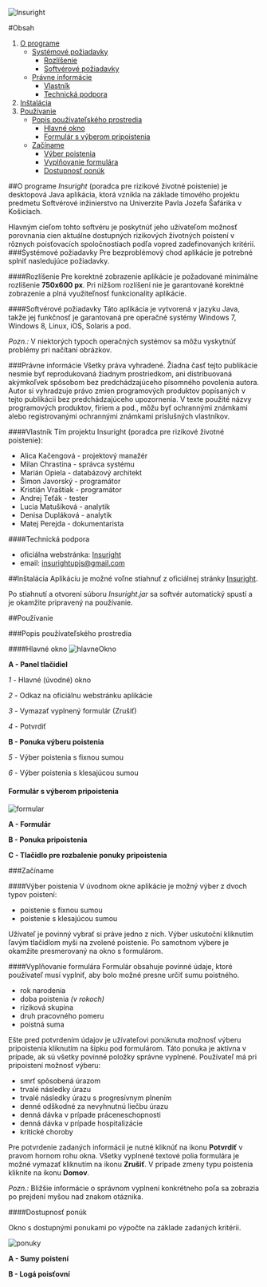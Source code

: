 ﻿![Insuright](https://raw.githubusercontent.com/matejperejda/Insuright-docImages/master/pics/logo.png)

#Obsah 
1. [O programe](#o-programe)
    - [Systémové požiadavky](#systémové-požiadavky)
        - [Rozlíšenie](#rozlíšenie)
        - [Softvérové požiadavky](#softvérové-požiadavky)
    - [Právne informácie](#právne-informácie)
        - [Vlastník](#vlastník)
        - [Technická podpora](#technická-podpora)
2. [Inštalácia](#inštalácia)
3. [Používanie](#používanie)
    - [Popis používateľského prostredia](#popis-používateľského-prostredia)
		- [Hlavné okno](#hlavné-okno)
		- [Formulár s výberom pripoistenia](#formulár-s-výberom-pripoistenia)
    - [Začíname](#začíname)
		- [Výber poistenia](#výber-poistenia)
		- [Vyplňovanie formulára](#vyplňovanie-formulára)
		- [Dostupnosť ponúk](#dostupnosť-ponúk)

##O programe
_Insuright_ (poradca pre rizikové životné poistenie) je desktopová Java aplikácia, ktorá vznikla na základe tímového projektu predmetu 
Softvérové inžinierstvo na Univerzite Pavla Jozefa Šafárika v Košiciach.

Hlavným cieľom tohto softvéru je poskytnúť jeho užívateľom možnosť porovnania cien aktuálne dostupných rizikových životných poistení 
v rôznych poisťovacích spoločnostiach podľa vopred zadefinovaných kritérií.
###Systémové požiadavky
Pre bezproblémový chod aplikácie je potrebné splniť nasledujúce požiadavky.

####Rozlíšenie
Pre korektné zobrazenie aplikácie je požadované minimálne rozlíšenie **750x600 px**. Pri nižšom rozlíšení nie je garantované
korektné zobrazenie a plná využiteľnosť funkcionality aplikácie.

####Softvérové požiadavky
Táto aplikácia je vytvorená v jazyku Java, takže jej funkčnosť je garantovaná pre operačné systémy Windows 7, Windows 8, Linux, iOS, Solaris a pod.   

_Pozn.:_ V niektorých typoch operačných systémov sa môžu vyskytnúť problémy pri načítaní obrázkov.  

###Právne informácie 
Všetky práva vyhradené. Žiadna časť tejto publikácie nesmie byť reprodukovaná žiadnym prostriedkom, ani distribuovaná akýmkoľvek spôsobom 
bez predchádzajúceho písomného povolenia autora. Autor si vyhradzuje právo zmien programových produktov popísaných v tejto publikácii bez 
predchádzajúceho upozornenia. V texte použité názvy programových produktov, firiem a pod., môžu byť ochrannými známkami alebo registrovanými 
ochrannými známkami príslušných vlastníkov.

####Vlastník
Tím projektu Insuright (poradca pre rizikové životné poistenie):

 - Alica Kačengová - projektový manažér
 - Milan Chrastina - správca systému
 - Marián Opiela - databázový architekt
 - Šimon Javorský - programátor
 - Kristián Vraštiak - programátor
 - Andrej Teťák - tester
 - Lucia Matušíková - analytik
 - Denisa Dupláková - analytik
 - Matej Perejda - dokumentarista

####Technická podpora
 - oficiálna webstránka: [Insuright](http://s.ics.upjs.sk/~swi_poistovna/)
 - email: insurightupjs@gmail.com

##Inštalácia
Aplikáciu je možné voľne stiahnuť z oficiálnej stránky [Insuright](http://s.ics.upjs.sk/~swi_poistovna/#first). 

Po stiahnutí a otvorení súboru _Insuright.jar_ sa softvér automatický spustí a je okamžite pripravený na používanie.

##Používanie

###Popis používateľského prostredia

####Hlavné okno
![hlavneOkno](https://raw.githubusercontent.com/matejperejda/Insuright-docImages/master/pics/mainWindow.png)

**A - Panel tlačidiel**

_1_ - Hlavné (úvodné) okno

_2_ - Odkaz na oficiálnu webstránku aplikácie

_3_ - Vymazať vyplnený formulár (Zrušiť)

_4_ - Potvrdiť

**B - Ponuka výberu poistenia**

_5_ - Výber poistenia s fixnou sumou

_6_ - Výber poistenia s klesajúcou sumou

#### Formulár s výberom pripoistenia
![formular](https://raw.githubusercontent.com/matejperejda/Insuright-docImages/master/pics/formular1_edited4.png)

**A - Formulár**

**B - Ponuka pripoistenia**

**C - Tlačidlo pre rozbalenie ponuky pripoistenia**

###Začíname 

####Výber poistenia 
V úvodnom okne aplikácie je možný výber z dvoch typov poistení:

 - poistenie s fixnou sumou 
 - poistenie s klesajúcou sumou
 
Užívateľ je povinný vybrať si práve jedno z nich. Výber uskutoční kliknutím ľavým tlačidlom myši na zvolené poistenie. Po samotnom výbere je okamžite presmerovaný na okno s formulárom.

####Vyplňovanie formulára
Formulár obsahuje povinné údaje, ktoré používateľ musí vyplniť, aby bolo možné presne určiť sumu poistného. 

 - rok narodenia 
 - doba poistenia *(v rokoch)*
 - riziková skupina
 - druh pracovného pomeru
 - poistná suma 

Ešte pred potvrdením údajov je užívateľovi ponúknuta možnosť výberu pripoistenia kliknutím na šípku pod formulárom. Táto ponuka je aktívna v prípade, ak sú všetky povinné položky správne vyplnené. Používateľ má pri pripoistení možnosť výberu:

 - smrť spôsobená úrazom
 - trvalé následky úrazu
 - trvalé následky úrazu s progresívnym plnením
 - denné odškodné za nevyhnutnú liečbu úrazu
 - denná dávka v prípade práceneschopnosti
 - denná dávka v prípade hospitalizácie
 - kritické choroby

Pre potvrdenie zadaných informácii je nutné kliknúť na ikonu **Potvrdiť** v pravom hornom rohu okna.
Všetky vyplnené textové polia formulára je možné vymazať kliknutím na ikonu **Zrušiť**.
V prípade zmeny typu poistenia kliknite na ikonu **Domov**.

_Pozn.:_ Bližšie informácie o správnom vyplnení konkrétneho poľa sa zobrazia po prejdení myšou nad znakom otáznika.

####Dostupnosť ponúk

Okno s dostupnými ponukami po výpočte na základe zadaných kritérii.

![ponuky](https://raw.githubusercontent.com/matejperejda/Insuright-docImages/master/pics/dostupnost_edited2.png)

**A - Sumy poistení**

**B - Logá poisťovní**
